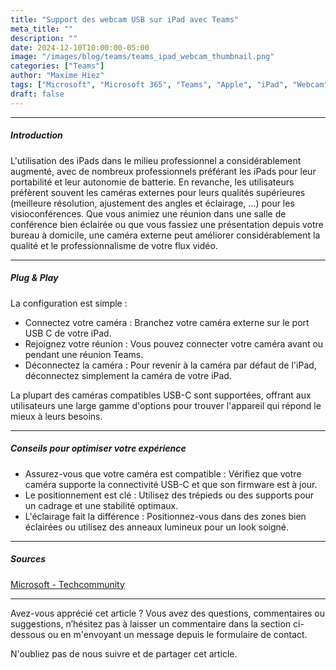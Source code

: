 ```yaml
---
title: "Support des webcam USB sur iPad avec Teams"
meta_title: ""
description: ""
date: 2024-12-10T10:00:00-05:00
image: "/images/blog/teams/teams_ipad_webcam_thumbnail.png"
categories: ["Teams"]
author: "Maxime Hiez"
tags: ["Microsoft", "Microsoft 365", "Teams", "Apple", "iPad", "Webcam"]
draft: false
---
```

---

##### Introduction
L'utilisation des iPads dans le milieu professionnel a considérablement augmenté, avec de nombreux professionnels préférant les iPads pour leur portabilité et leur autonomie de batterie. En revanche, les utilisateurs préfèrent souvent les caméras externes pour leurs qualités supérieures (meilleure résolution, ajustement des angles et éclairage, ...) pour les visioconférences. Que vous animiez une réunion dans une salle de conférence bien éclairée ou que vous fassiez une présentation depuis votre bureau à domicile, une caméra externe peut améliorer considérablement la qualité et le professionnalisme de votre flux vidéo.

---

##### Plug & Play
La configuration est simple :

- Connectez votre caméra : Branchez votre caméra externe sur le port USB C de votre iPad.
- Rejoignez votre réunion : Vous pouvez connecter votre caméra avant ou pendant une réunion Teams.
- Déconnectez la caméra : Pour revenir à la caméra par défaut de l'iPad, déconnectez simplement la caméra de votre iPad.

La plupart des caméras compatibles USB-C sont supportées, offrant aux utilisateurs une large gamme d'options pour trouver l'appareil qui répond le mieux à leurs besoins.

---

##### Conseils pour optimiser votre expérience
- Assurez-vous que votre caméra est compatible : Vérifiez que votre caméra supporte la connectivité USB-C et que son firmware est à jour.
- Le positionnement est clé : Utilisez des trépieds ou des supports pour un cadrage et une stabilité optimaux.
- L'éclairage fait la différence : Positionnez-vous dans des zones bien éclairées ou utilisez des anneaux lumineux pour un look soigné.

---

##### Sources
[Microsoft - Techcommunity](https://techcommunity.microsoft.com/blog/microsoftteamsblog/introducing-external-camera-support-for-ipads-in-microsoft-teams/4355767)

---


Avez-vous apprécié cet article ? Vous avez des questions, commentaires ou suggestions, n’hésitez pas à laisser un commentaire dans la section ci-dessous ou en m'envoyant un message depuis le formulaire de contact.

N'oubliez pas de nous suivre et de partager cet article.